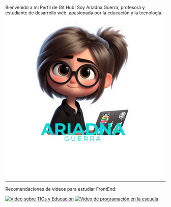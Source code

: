 Bienvenido a mi Perfil de Git Hub!
Soy Ariadna Guerra, profesora y estudiante de desarrollo web, apasionada por la educación y la tecnología.
![Logo divertido sobre mi](https://github.com/aguemarrero/aguemarrero/blob/main/creative.jpg)

---
Recomendaciones de vídeos para estudiar FrontEnd:

<a href="https://www.youtube.com/watch?v=JOPNVlVFT-o"><img src="https://img.youtube.com/vi/JOPNVlVFT-o/hqdefault.jpg" alt="Video sobre TICs y Educación" width="200"></a> <a href="https://youtu.be/TlJbu0BMLaY"><img src="https://img.youtube.com/vi/TlJbu0BMLaY/hqdefault.jpg" alt="Video de programación en la escuela" width="200"></a>


